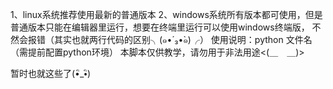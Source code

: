 1、linux系统推荐使用最新的普通版本
2、windows系统所有版本都可使用，但是普通版本只能在编辑器里运行，想要在终端里运行可以使用windows终端版，
  不然会报错（其实也就两行代码的区别╮(๑•́ ₃•̀๑)╭）
使用说明：python 文件名（需提前配置python环境）
本脚本仅供教学，请勿用于非法用途<(＿　＿)>

暂时也就这些了(•ิ_•ิ)